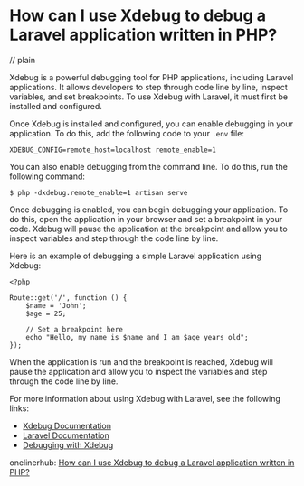 # How can I use Xdebug to debug a Laravel application written in PHP?
// plain

Xdebug is a powerful debugging tool for PHP applications, including Laravel applications. It allows developers to step through code line by line, inspect variables, and set breakpoints. To use Xdebug with Laravel, it must first be installed and configured.

Once Xdebug is installed and configured, you can enable debugging in your application. To do this, add the following code to your `.env` file:

```
XDEBUG_CONFIG=remote_host=localhost remote_enable=1
```

You can also enable debugging from the command line. To do this, run the following command:

```
$ php -dxdebug.remote_enable=1 artisan serve
```

Once debugging is enabled, you can begin debugging your application. To do this, open the application in your browser and set a breakpoint in your code. Xdebug will pause the application at the breakpoint and allow you to inspect variables and step through the code line by line.

Here is an example of debugging a simple Laravel application using Xdebug:

```
<?php

Route::get('/', function () {
    $name = 'John';
    $age = 25;

    // Set a breakpoint here
    echo "Hello, my name is $name and I am $age years old";
});
```

When the application is run and the breakpoint is reached, Xdebug will pause the application and allow you to inspect the variables and step through the code line by line.

For more information about using Xdebug with Laravel, see the following links:

- [Xdebug Documentation](https://xdebug.org/docs/)
- [Laravel Documentation](https://laravel.com/docs/7.x/configuration#environment-configuration)
- [Debugging with Xdebug](https://laracasts.com/series/php-for-beginners/episodes/19)

onelinerhub: [How can I use Xdebug to debug a Laravel application written in PHP?](https://onelinerhub.com/php-laravel/how-can-i-use-xdebug-to-debug-a-laravel-application-written-in-php)